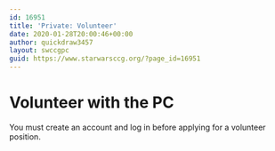 ```yaml
---
id: 16951
title: 'Private: Volunteer'
date: 2020-01-28T20:00:46+00:00
author: quickdraw3457
layout: swccgpc
guid: https://www.starwarsccg.org/?page_id=16951
---
```

# Volunteer with the PC 

You must create an account and log in before applying for a volunteer position.